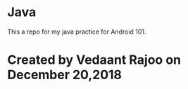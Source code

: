 # Java
This a repo for my java practice for Android 101.
# Created by Vedaant Rajoo on December 20,2018
